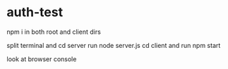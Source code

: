 # auth-test


npm i in both root and client dirs

split terminal and cd server run node server.js   cd client and run npm start

look at browser console